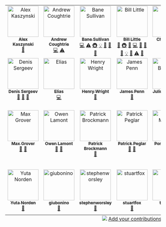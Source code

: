 
<!-- ALL-CONTRIBUTORS-LIST:START - Do not remove or modify this section -->
<!-- prettier-ignore-start -->
<!-- markdownlint-disable -->
<table>
  <tbody>
    <tr>
      <td align="center" valign="top" width="14.28%"><a href="https://github.com/akaszynski/resume"><img src="https://avatars.githubusercontent.com/u/11981631?v=4?s=100" width="100px;" alt="Alex Kaszynski"/><br /><sub><b>Alex Kaszynski</b></sub></a><br /><a href="https://github.com/bjlittle/geovista/issues?q=author%3Aakaszynski" title="Bug reports">🐛</a></td>
      <td align="center" valign="top" width="14.28%"><a href="https://github.com/andrewcoughtrie"><img src="https://avatars.githubusercontent.com/u/24609575?v=4?s=100" width="100px;" alt="Andrew Coughtrie"/><br /><sub><b>Andrew Coughtrie</b></sub></a><br /><a href="https://github.com/bjlittle/geovista/commits?author=andrewcoughtrie" title="Code">💻</a> <a href="https://github.com/bjlittle/geovista/commits?author=andrewcoughtrie" title="Tests">⚠️</a></td>
      <td align="center" valign="top" width="14.28%"><a href="http://banesullivan.com"><img src="https://avatars.githubusercontent.com/u/22067021?v=4?s=100" width="100px;" alt="Bane Sullivan"/><br /><sub><b>Bane Sullivan</b></sub></a><br /><a href="https://github.com/bjlittle/geovista/commits?author=banesullivan" title="Code">💻</a> <a href="https://github.com/bjlittle/geovista/commits?author=banesullivan" title="Tests">⚠️</a> <a href="#infra-banesullivan" title="Infrastructure (Hosting, Build-Tools, etc)">🚇</a> <a href="#example-banesullivan" title="Examples">💡</a> <a href="https://github.com/bjlittle/geovista/issues?q=author%3Abanesullivan" title="Bug reports">🐛</a> <a href="#ideas-banesullivan" title="Ideas, Planning, & Feedback">🤔</a> <a href="#promotion-banesullivan" title="Promotion">📣</a></td>
      <td align="center" valign="top" width="14.28%"><a href="https://github.com/bjlittle"><img src="https://avatars.githubusercontent.com/u/2051656?v=4?s=100" width="100px;" alt="Bill Little"/><br /><sub><b>Bill Little</b></sub></a><br /><a href="#maintenance-bjlittle" title="Maintenance">🚧</a> <a href="#infra-bjlittle" title="Infrastructure (Hosting, Build-Tools, etc)">🚇</a> <a href="https://github.com/bjlittle/geovista/commits?author=bjlittle" title="Documentation">📖</a> <a href="https://github.com/bjlittle/geovista/commits?author=bjlittle" title="Code">💻</a> <a href="https://github.com/bjlittle/geovista/issues?q=author%3Abjlittle" title="Bug reports">🐛</a> <a href="https://github.com/bjlittle/geovista/pulls?q=is%3Apr+reviewed-by%3Abjlittle" title="Reviewed Pull Requests">👀</a> <a href="#data-bjlittle" title="Data">🔣</a> <a href="#example-bjlittle" title="Examples">💡</a> <a href="#question-bjlittle" title="Answering Questions">💬</a> <a href="https://github.com/bjlittle/geovista/commits?author=bjlittle" title="Tests">⚠️</a> <a href="#talk-bjlittle" title="Talks">📢</a></td>
      <td align="center" valign="top" width="14.28%"><a href="https://changliao.github.io/"><img src="https://avatars.githubusercontent.com/u/20618384?v=4?s=100" width="100px;" alt="Chang Liao"/><br /><sub><b>Chang Liao</b></sub></a><br /><a href="#ideas-changliao1025" title="Ideas, Planning, & Feedback">🤔</a> <a href="#promotion-changliao1025" title="Promotion">📣</a></td>
      <td align="center" valign="top" width="14.28%"><a href="https://github.com/ChristmasZCY"><img src="https://avatars.githubusercontent.com/u/61818189?v=4?s=100" width="100px;" alt="Christmas"/><br /><sub><b>Christmas</b></sub></a><br /><a href="https://github.com/bjlittle/geovista/issues?q=author%3AChristmasZCY" title="Bug reports">🐛</a></td>
      <td align="center" valign="top" width="14.28%"><a href="https://github.com/djhoese"><img src="https://avatars.githubusercontent.com/u/1828519?v=4?s=100" width="100px;" alt="David Hoese"/><br /><sub><b>David Hoese</b></sub></a><br /><a href="#question-djhoese" title="Answering Questions">💬</a></td>
    </tr>
    <tr>
      <td align="center" valign="top" width="14.28%"><a href="https://dennissergeev.github.io/"><img src="https://avatars.githubusercontent.com/u/12111288?v=4?s=100" width="100px;" alt="Denis Sergeev"/><br /><sub><b>Denis Sergeev</b></sub></a><br /><a href="https://github.com/bjlittle/geovista/issues?q=author%3Adennissergeev" title="Bug reports">🐛</a> <a href="#promotion-dennissergeev" title="Promotion">📣</a> <a href="#ideas-dennissergeev" title="Ideas, Planning, & Feedback">🤔</a></td>
      <td align="center" valign="top" width="14.28%"><a href="https://github.com/ESadek-MO"><img src="https://avatars.githubusercontent.com/u/110238618?v=4?s=100" width="100px;" alt="Elias"/><br /><sub><b>Elias</b></sub></a><br /><a href="https://github.com/bjlittle/geovista/commits?author=ESadek-MO" title="Code">💻</a></td>
      <td align="center" valign="top" width="14.28%"><a href="https://github.com/HGWright"><img src="https://avatars.githubusercontent.com/u/84939917?v=4?s=100" width="100px;" alt="Henry Wright"/><br /><sub><b>Henry Wright</b></sub></a><br /><a href="https://github.com/bjlittle/geovista/commits?author=HGWright" title="Documentation">📖</a></td>
      <td align="center" valign="top" width="14.28%"><a href="https://github.com/jamesp"><img src="https://avatars.githubusercontent.com/u/22805?v=4?s=100" width="100px;" alt="James Penn"/><br /><sub><b>James Penn</b></sub></a><br /><a href="https://github.com/bjlittle/geovista/issues?q=author%3Ajamesp" title="Bug reports">🐛</a></td>
      <td align="center" valign="top" width="14.28%"><a href="http://www.juliusbusecke.com"><img src="https://avatars.githubusercontent.com/u/14314623?v=4?s=100" width="100px;" alt="Julius Busecke"/><br /><sub><b>Julius Busecke</b></sub></a><br /><a href="#promotion-jbusecke" title="Promotion">📣</a></td>
      <td align="center" valign="top" width="14.28%"><a href="https://github.com/zklaus"><img src="https://avatars.githubusercontent.com/u/1185813?v=4?s=100" width="100px;" alt="Klaus Zimmermann"/><br /><sub><b>Klaus Zimmermann</b></sub></a><br /><a href="https://github.com/bjlittle/geovista/issues?q=author%3Azklaus" title="Bug reports">🐛</a></td>
      <td align="center" valign="top" width="14.28%"><a href="http://trexfeathers.github.io"><img src="https://avatars.githubusercontent.com/u/40734014?v=4?s=100" width="100px;" alt="Martin Yeo"/><br /><sub><b>Martin Yeo</b></sub></a><br /><a href="#infra-trexfeathers" title="Infrastructure (Hosting, Build-Tools, etc)">🚇</a> <a href="https://github.com/bjlittle/geovista/commits?author=trexfeathers" title="Documentation">📖</a> <a href="https://github.com/bjlittle/geovista/commits?author=trexfeathers" title="Code">💻</a> <a href="#maintenance-trexfeathers" title="Maintenance">🚧</a> <a href="https://github.com/bjlittle/geovista/issues?q=author%3Atrexfeathers" title="Bug reports">🐛</a> <a href="#ideas-trexfeathers" title="Ideas, Planning, & Feedback">🤔</a> <a href="#question-trexfeathers" title="Answering Questions">💬</a></td>
    </tr>
    <tr>
      <td align="center" valign="top" width="14.28%"><a href="http://blog.mgrover.dev"><img src="https://avatars.githubusercontent.com/u/26660300?v=4?s=100" width="100px;" alt="Max Grover"/><br /><sub><b>Max Grover</b></sub></a><br /><a href="#ideas-mgrover1" title="Ideas, Planning, & Feedback">🤔</a> <a href="#promotion-mgrover1" title="Promotion">📣</a></td>
      <td align="center" valign="top" width="14.28%"><a href="https://github.com/owenlamont"><img src="https://avatars.githubusercontent.com/u/12672027?v=4?s=100" width="100px;" alt="Owen Lamont"/><br /><sub><b>Owen Lamont</b></sub></a><br /><a href="https://github.com/bjlittle/geovista/issues?q=author%3Aowenlamont" title="Bug reports">🐛</a> <a href="#userTesting-owenlamont" title="User Testing">📓</a></td>
      <td align="center" valign="top" width="14.28%"><a href="https://github.com/PBrockmann"><img src="https://avatars.githubusercontent.com/u/5402758?v=4?s=100" width="100px;" alt="Patrick Brockmann"/><br /><sub><b>Patrick Brockmann</b></sub></a><br /><a href="https://github.com/bjlittle/geovista/issues?q=author%3APBrockmann" title="Bug reports">🐛</a></td>
      <td align="center" valign="top" width="14.28%"><a href="https://github.com/pp-mo"><img src="https://avatars.githubusercontent.com/u/2089069?v=4?s=100" width="100px;" alt="Patrick Peglar"/><br /><sub><b>Patrick Peglar</b></sub></a><br /><a href="https://github.com/bjlittle/geovista/commits?author=pp-mo" title="Documentation">📖</a> <a href="#ideas-pp-mo" title="Ideas, Planning, & Feedback">🤔</a></td>
      <td align="center" valign="top" width="14.28%"><a href="https://sites.google.com/site/michaelponsprofil/home"><img src="https://avatars.githubusercontent.com/u/17406789?v=4?s=100" width="100px;" alt="Pons Michaël"/><br /><sub><b>Pons Michaël</b></sub></a><br /><a href="https://github.com/bjlittle/geovista/issues?q=author%3AMinerallo" title="Bug reports">🐛</a></td>
      <td align="center" valign="top" width="14.28%"><a href="https://github.com/RichardScottOZ"><img src="https://avatars.githubusercontent.com/u/72196131?v=4?s=100" width="100px;" alt="RichardScottOZ"/><br /><sub><b>RichardScottOZ</b></sub></a><br /><a href="https://github.com/bjlittle/geovista/commits?author=RichardScottOZ" title="Documentation">📖</a></td>
      <td align="center" valign="top" width="14.28%"><a href="https://github.com/tkoyama010"><img src="https://avatars.githubusercontent.com/u/7513610?v=4?s=100" width="100px;" alt="Tetsuo Koyama"/><br /><sub><b>Tetsuo Koyama</b></sub></a><br /><a href="#maintenance-tkoyama010" title="Maintenance">🚧</a> <a href="https://github.com/bjlittle/geovista/commits?author=tkoyama010" title="Code">💻</a> <a href="#data-tkoyama010" title="Data">🔣</a> <a href="#example-tkoyama010" title="Examples">💡</a> <a href="#ideas-tkoyama010" title="Ideas, Planning, & Feedback">🤔</a> <a href="https://github.com/bjlittle/geovista/commits?author=tkoyama010" title="Documentation">📖</a> <a href="#infra-tkoyama010" title="Infrastructure (Hosting, Build-Tools, etc)">🚇</a> <a href="#tutorial-tkoyama010" title="Tutorials">✅</a> <a href="https://github.com/bjlittle/geovista/issues?q=author%3Atkoyama010" title="Bug reports">🐛</a> <a href="#question-tkoyama010" title="Answering Questions">💬</a></td>
    </tr>
    <tr>
      <td align="center" valign="top" width="14.28%"><a href="https://github.com/yutik-nn"><img src="https://avatars.githubusercontent.com/u/64946569?v=4?s=100" width="100px;" alt="Yuta Norden"/><br /><sub><b>Yuta Norden</b></sub></a><br /><a href="#ideas-yutik-nn" title="Ideas, Planning, & Feedback">🤔</a></td>
      <td align="center" valign="top" width="14.28%"><a href="https://github.com/giubonino"><img src="https://avatars.githubusercontent.com/u/58305314?v=4?s=100" width="100px;" alt="giubonino"/><br /><sub><b>giubonino</b></sub></a><br /><a href="#userTesting-giubonino" title="User Testing">📓</a></td>
      <td align="center" valign="top" width="14.28%"><a href="https://github.com/stephenworsley"><img src="https://avatars.githubusercontent.com/u/49274989?v=4?s=100" width="100px;" alt="stephenworsley"/><br /><sub><b>stephenworsley</b></sub></a><br /><a href="https://github.com/bjlittle/geovista/commits?author=stephenworsley" title="Documentation">📖</a></td>
      <td align="center" valign="top" width="14.28%"><a href="https://github.com/stuartfox"><img src="https://avatars.githubusercontent.com/u/2479875?v=4?s=100" width="100px;" alt="stuartfox"/><br /><sub><b>stuartfox</b></sub></a><br /><a href="#ideas-stuartfox" title="Ideas, Planning, & Feedback">🤔</a></td>
      <td align="center" valign="top" width="14.28%"><a href="https://github.com/tkknight"><img src="https://avatars.githubusercontent.com/u/2108488?v=4?s=100" width="100px;" alt="tkknight"/><br /><sub><b>tkknight</b></sub></a><br /><a href="https://github.com/bjlittle/geovista/commits?author=tkknight" title="Documentation">📖</a> <a href="#infra-tkknight" title="Infrastructure (Hosting, Build-Tools, etc)">🚇</a></td>
      <td align="center" valign="top" width="14.28%"><a href="https://github.com/user27182"><img src="https://avatars.githubusercontent.com/u/89109579?v=4?s=100" width="100px;" alt="user27182"/><br /><sub><b>user27182</b></sub></a><br /><a href="https://github.com/bjlittle/geovista/issues?q=author%3Auser27182" title="Bug reports">🐛</a></td>
    </tr>
  </tbody>
  <tfoot>
    <tr>
      <td align="center" size="13px" colspan="7">
        <img src="https://raw.githubusercontent.com/all-contributors/all-contributors-cli/1b8533af435da9854653492b1327a23a4dbd0a10/assets/logo-small.svg">
          <a href="https://all-contributors.js.org/docs/en/bot/usage">Add your contributions</a>
        </img>
      </td>
    </tr>
  </tfoot>
</table>

<!-- markdownlint-restore -->
<!-- prettier-ignore-end -->

<!-- ALL-CONTRIBUTORS-LIST:END -->
